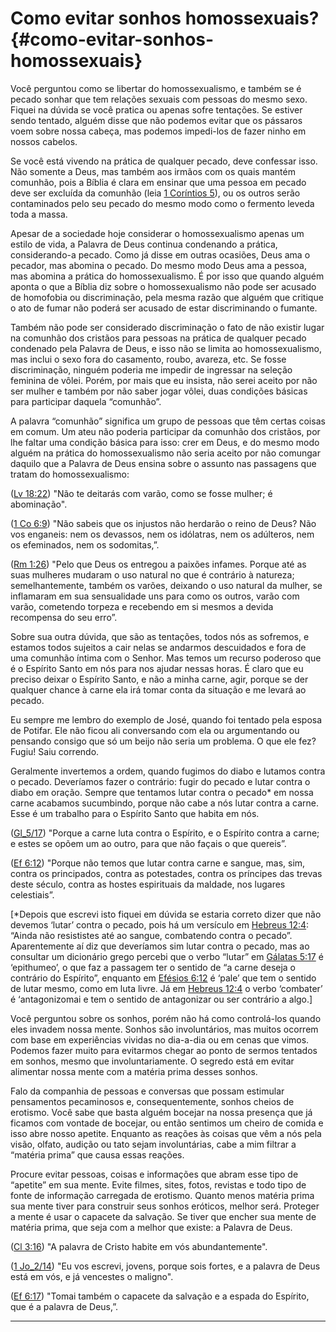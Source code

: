 # Como evitar sonhos homossexuais? {#como-evitar-sonhos-homossexuais}

Você perguntou como se libertar do homossexualismo, e também se é pecado sonhar que tem relações sexuais com pessoas do mesmo sexo. Fiquei na dúvida se você pratica ou apenas sofre tentações. Se estiver sendo tentado, alguém disse que não podemos evitar que os pássaros voem sobre nossa cabeça, mas podemos impedi-los de fazer ninho em nossos cabelos.

Se você está vivendo na prática de qualquer pecado, deve confessar isso. Não somente a Deus, mas também aos irmãos com os quais mantém comunhão, pois a Bíblia é clara em ensinar que uma pessoa em pecado deve ser excluída da comunhão (leia [1 Coríntios 5](http://bibliaonline.com.br/acf/1co/5)), ou os outros serão contaminados pelo seu pecado do mesmo modo como o fermento leveda toda a massa.

Apesar de a sociedade hoje considerar o homossexualismo apenas um estilo de vida, a Palavra de Deus continua condenando a prática, considerando-a pecado. Como já disse em outras ocasiões, Deus ama o pecador, mas abomina o pecado. Do mesmo modo Deus ama a pessoa, mas abomina a prática do homossexualismo. É por isso que quando alguém aponta o que a Bíblia diz sobre o homossexualismo não pode ser acusado de homofobia ou discriminação, pela mesma razão que alguém que critique o ato de fumar não poderá ser acusado de estar discriminando o fumante.

Também não pode ser considerado discriminação o fato de não existir lugar na comunhão dos cristãos para pessoas na prática de qualquer pecado condenado pela Palavra de Deus, e isso não se limita ao homossexualismo, mas inclui o sexo fora do casamento, roubo, avareza, etc. Se fosse discriminação, ninguém poderia me impedir de ingressar na seleção feminina de vôlei. Porém, por mais que eu insista, não serei aceito por não ser mulher e também por não saber jogar vôlei, duas condições básicas para participar daquela “comunhão”.

A palavra “comunhão” significa um grupo de pessoas que têm certas coisas em comum. Um ateu não poderia participar da comunhão dos cristãos, por lhe faltar uma condição básica para isso: crer em Deus, e do mesmo modo alguém na prática do homossexualismo não seria aceito por não comungar daquilo que a Palavra de Deus ensina sobre o assunto nas passagens que tratam do homossexualismo:

([Lv 18:22](http://bibliaonline.com.br/acf/lv/18/22)) &quot;Não te deitarás com varão, como se fosse mulher; é abominação&quot;.

([1 Co 6:9](http://bibliaonline.com.br/acf/1co/6/9)) &quot;Não sabeis que os injustos não herdarão o reino de Deus? Não vos enganeis: nem os devassos, nem os idólatras, nem os adúlteros, nem os efeminados, nem os sodomitas,”.

([Rm 1:26](http://bibliaonline.com.br/acf/rm/1/26)) &quot;Pelo que Deus os entregou a paixões infames. Porque até as suas mulheres mudaram o uso natural no que é contrário à natureza; semelhantemente, também os varões, deixando o uso natural da mulher, se inflamaram em sua sensualidade uns para como os outros, varão com varão, cometendo torpeza e recebendo em si mesmos a devida recompensa do seu erro”.

Sobre sua outra dúvida, que são as tentações, todos nós as sofremos, e estamos todos sujeitos a cair nelas se andarmos descuidados e fora de uma comunhão íntima com o Senhor. Mas temos um recurso poderoso que é o Espírito Santo em nós para nos ajudar nessas horas. É claro que eu preciso deixar o Espírito Santo, e não a minha carne, agir, porque se der qualquer chance à carne ela irá tomar conta da situação e me levará ao pecado.

Eu sempre me lembro do exemplo de José, quando foi tentado pela esposa de Potifar. Ele não ficou ali conversando com ela ou argumentando ou pensando consigo que só um beijo não seria um problema. O que ele fez? Fugiu! Saiu correndo.

Geralmente invertemos a ordem, quando fugimos do diabo e lutamos contra o pecado. Deveríamos fazer o contrário: fugir do pecado e lutar contra o diabo em oração. Sempre que tentamos lutar contra o pecado* em nossa carne acabamos sucumbindo, porque não cabe a nós lutar contra a carne. Esse é um trabalho para o Espírito Santo que habita em nós.

([Gl_5/17](http://bibliaonline.com.br/acf/gl/5/17)) &quot;Porque a carne luta contra o Espírito, e o Espírito contra a carne; e estes se opõem um ao outro, para que não façais o que quereis”.

([Ef 6:12](http://bibliaonline.com.br/acf/ef/6/12)) &quot;Porque não temos que lutar contra carne e sangue, mas, sim, contra os principados, contra as potestades, contra os príncipes das trevas deste século, contra as hostes espirituais da maldade, nos lugares celestiais”.

[*Depois que escrevi isto fiquei em dúvida se estaria correto dizer que não devemos ‘lutar’ contra o pecado, pois há um versículo em [Hebreus 12:4](http://bibliaonline.com.br/acf/hb/12/4): “Ainda não resististes até ao sangue, combatendo contra o pecado”. Aparentemente aí diz que deveríamos sim lutar contra o pecado, mas ao consultar um dicionário grego percebi que o verbo “lutar” em [Gálatas 5:17](http://bibliaonline.com.br/acf/gl/5/17) é ‘epithumeo’, o que faz a passagem ter o sentido de “a carne deseja o contrário do Espírito”, enquanto em [Efésios 6:12](http://bibliaonline.com.br/acf/ef/6/12) é ‘pale’ que tem o sentido de lutar mesmo, como em luta livre. Já em [Hebreus 12:4](http://bibliaonline.com.br/acf/hb/12/4) o verbo ‘combater’ é ‘antagonizomai e tem o sentido de antagonizar ou ser contrário a algo.]

Você perguntou sobre os sonhos, porém não há como controlá-los quando eles invadem nossa mente. Sonhos são involuntários, mas muitos ocorrem com base em experiências vividas no dia-a-dia ou em cenas que vimos. Podemos fazer muito para evitarmos chegar ao ponto de sermos tentados em sonhos, mesmo que involuntariamente. O segredo está em evitar alimentar nossa mente com a matéria prima desses sonhos.

Falo da companhia de pessoas e conversas que possam estimular pensamentos pecaminosos e, consequentemente, sonhos cheios de erotismo. Você sabe que basta alguém bocejar na nossa presença que já ficamos com vontade de bocejar, ou então sentimos um cheiro de comida e isso abre nosso apetite. Enquanto as reações às coisas que vêm a nós pela visão, olfato, audição ou tato sejam involuntárias, cabe a mim filtrar a “matéria prima” que causa essas reações.

Procure evitar pessoas, coisas e informações que abram esse tipo de “apetite” em sua mente. Evite filmes, sites, fotos, revistas e todo tipo de fonte de informação carregada de erotismo. Quanto menos matéria prima sua mente tiver para construir seus sonhos eróticos, melhor será. Proteger a mente é usar o capacete da salvação. Se tiver que encher sua mente de matéria prima, que seja com a melhor que existe: a Palavra de Deus.

([Cl 3:16](http://bibliaonline.com.br/acf/cl/3/16)) &quot;A palavra de Cristo habite em vós abundantemente&quot;.

([1 Jo_2/14](http://bibliaonline.com.br/acf/1jo/2/14)) &quot;Eu vos escrevi, jovens, porque sois fortes, e a palavra de Deus está em vós, e já vencestes o maligno&quot;.

([Ef 6:17](http://bibliaonline.com.br/acf/ef/6/17)) &quot;Tomai também o capacete da salvação e a espada do Espírito, que é a palavra de Deus,”.

*****